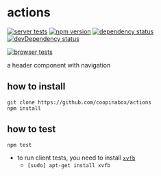 # actions

[![server tests](https://travis-ci.org/coopinabox/actions.png)](https://travis-ci.org/coopinabox/actions)
[![npm version](https://badge.fury.io/js/ciab-actions.png)](https://npmjs.org/package/ciab-actions)
[![dependency status](https://david-dm.org/coopinabox/actions.png)](https://david-dm.org/coopinabox/actions)
[![devDependency status](https://david-dm.org/coopinabox/actions/dev-status.png)](https://david-dm.org/coopinabox/actions#info=devDependencies)

[![browser tests](https://ci.testling.com/coopinabox/actions.png)](https://ci.testling.com/coopinabox/actions)

a header component with navigation

## how to install

```
git clone https://github.com/coopinabox/actions
npm install
```

## how to test

```
npm test
```

- to run client tests, you need to install [`xvfb`](http://packages.debian.org/stable/xvfb)
  - `[sudo] apt-get install xvfb`

